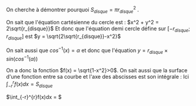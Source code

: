 On cherche à démontrer pourquoi $S_{disque} = πr_{disque}^2$ .

On sait que l'équation cartésienne du cercle est :
$x^2 + y^2 = 2\sqrt{r_{disque}}$ 
Et donc que l'équation demi cercle défine sur $[-r_{disque};r_{disque}]$ est $y = \sqrt{2\sqrt{r_{disque}}-x^2}$ 

On sait aussi que $cos^{-1}(x) = α$ et donc que l'équation $y = r_{disque}\times sin(cos^{-1}(α))$ 

On a donc la fonction $f(x) = \sqrt{1-x^2}>0$.
On sait aussi que la surface d'une fonction entre sa courbe et l'axe des abscisses est son intégrale :
Ici $\int_{-r}^{r}f(x)dx = S_{disque}$

$\int_{-r}^{r}f(x)dx = $